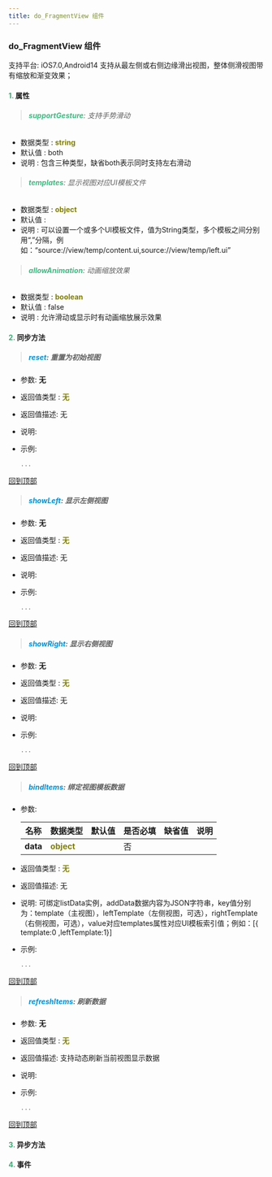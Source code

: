 ```yaml
---
title: do_FragmentView 组件
---
```


### do_FragmentView 组件

 支持平台: iOS7.0,Android14
 支持从最左侧或右侧边缘滑出视图，整体侧滑视图带有缩放和渐变效果；

#### <font color ='#40A977'>**1.**</font> 属性

>###### <font color ='#42b983'>**supportGesture**</font>: 支持手势滑动

- 数据类型 : <font color ='#808000'>**string**</font>
- 默认值 : both
- 说明 : 包含三种类型，缺省both表示同时支持左右滑动

>###### <font color ='#42b983'>**templates**</font>: 显示视图对应UI模板文件

- 数据类型 : <font color ='#808000'>**object**</font>
- 默认值 : 
- 说明 : 可以设置一个或多个UI模板文件，值为String类型，多个模板之间分别用“,”分隔，例如：“source://view/temp/content.ui,source://view/temp/left.ui”

>###### <font color ='#42b983'>**allowAnimation**</font>: 动画缩放效果

- 数据类型 : <font color ='#808000'>**boolean**</font>
- 默认值 : false
- 说明 : 允许滑动或显示时有动画缩放展示效果

#### <font color ='#40A977'>**2.**</font> 同步方法

>##### <font color ='#0092db'>**reset**</font>: 重置为初始视图

- 参数: **无**
- 返回值类型 : <font color ='#808000'>**无**</font>
- 返回值描述: 无
- 说明: 
- 示例:

  ```javascript
  ...

  ```

[回到顶部](#top)

>##### <font color ='#0092db'>**showLeft**</font>: 显示左侧视图

- 参数: **无**
- 返回值类型 : <font color ='#808000'>**无**</font>
- 返回值描述: 无
- 说明: 
- 示例:

  ```javascript
  ...

  ```

[回到顶部](#top)

>##### <font color ='#0092db'>**showRight**</font>: 显示右侧视图

- 参数: **无**
- 返回值类型 : <font color ='#808000'>**无**</font>
- 返回值描述: 无
- 说明: 
- 示例:

  ```javascript
  ...

  ```

[回到顶部](#top)

>##### <font color ='#0092db'>**bindItems**</font>: 绑定视图模板数据

- 参数:

  名称 | 数据类型 |默认值|是否必填|缺省值|说明
  ---- |-------------  |----------|--------------|--------|------
  **data** |<font color ='#808000'>**object**</font> |  | 否||
- 返回值类型 : <font color ='#808000'>**无**</font>
- 返回值描述: 无
- 说明: 可绑定listData实例，addData数据内容为JSON字符串，key值分别为：template（主视图），leftTemplate（左侧视图，可选），rightTemplate（右侧视图，可选），value对应templates属性对应UI模板索引值；例如：[{ template:0 ,leftTemplate:1}]
- 示例:

  ```javascript
  ...

  ```

[回到顶部](#top)

>##### <font color ='#0092db'>**refreshItems**</font>: 刷新数据

- 参数: **无**
- 返回值类型 : <font color ='#808000'>**无**</font>
- 返回值描述: 支持动态刷新当前视图显示数据
- 说明: 
- 示例:

  ```javascript
  ...

  ```

[回到顶部](#top)

#### <font color ='#40A977'>**3.**</font> 异步方法


#### <font color ='#40A977'>**4.**</font> 事件


